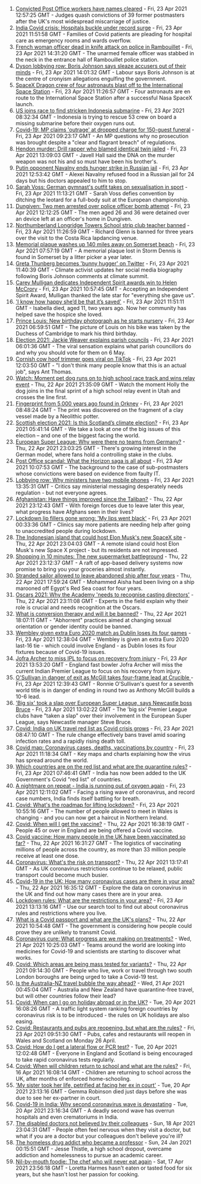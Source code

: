 1. [Convicted Post Office workers have names cleared](https://www.bbc.co.uk/news/business-56859357) - Fri, 23 Apr 2021 12:57:25 GMT - Judges quash convictions of 39 former postmasters after the UK's most widespread miscarriage of justice.
2. [India Covid crisis: Hospitals buckle under record surge](https://www.bbc.co.uk/news/world-asia-56858403) - Fri, 23 Apr 2021 11:51:58 GMT - Families of Covid patients are pleading for hospital care as emergency rooms and wards overflow.
3. [French woman officer dead in knife attack on police in Rambouillet](https://www.bbc.co.uk/news/world-europe-56862436) - Fri, 23 Apr 2021 14:31:20 GMT - The unarmed female officer was stabbed in the neck in the entrance hall of Rambouillet police station.
4. [Dyson lobbying row: Boris Johnson says sleaze accusers out of their minds](https://www.bbc.co.uk/news/uk-politics-56856901) - Fri, 23 Apr 2021 14:01:32 GMT - Labour says Boris Johnson is at the centre of cronyism allegations engulfing the government.
5. [SpaceX Dragon crew of four astronauts blast off to the International Space Station](https://www.bbc.co.uk/news/science-environment-56860998) - Fri, 23 Apr 2021 11:26:57 GMT - Four astronauts are en route to the International Space Station after a successful Nasa SpaceX launch.
6. [US joins race to find stricken Indonesia submarine](https://www.bbc.co.uk/news/world-asia-56851487) - Fri, 23 Apr 2021 08:32:34 GMT - Indonesia is trying to rescue 53 crew on board a missing submarine before their oxygen runs out.
7. [Covid-19: MP claims 'outrage' at dropped charge for 150-guest funeral](https://www.bbc.co.uk/news/uk-england-northamptonshire-56846218) - Fri, 23 Apr 2021 09:23:17 GMT - An MP questions why no prosecution was brought despite a "clear and flagrant breach" of regulations.
8. [Hendon murder: Drill rapper who blamed identical twin jailed](https://www.bbc.co.uk/news/uk-england-london-56857579) - Fri, 23 Apr 2021 13:09:03 GMT - Javell Hall said the DNA on the murder weapon was not his and so must have been his brother's.
9. [Putin opponent Navalny ends hunger strike in Russian jail](https://www.bbc.co.uk/news/world-europe-56858865) - Fri, 23 Apr 2021 12:53:42 GMT - Alexei Navalny refused food in a Russian jail for 24 days but his doctors appealed to him to stop.
10. [Sarah Voss: German gymnast's outfit takes on sexualisation in sport](https://www.bbc.co.uk/news/world-europe-56858863) - Fri, 23 Apr 2021 11:13:21 GMT - Sarah Voss defies convention by ditching the leotard for a full-body suit at the European championship.
11. [Dungiven: Two men arrested over police officer bomb attempt](https://www.bbc.co.uk/news/uk-northern-ireland-56860873) - Fri, 23 Apr 2021 12:12:25 GMT - The men aged 26 and 36 were detained over an device left at an officer's home in Dungiven.
12. [Northumberland Longridge Towers School strip club teacher banned](https://www.bbc.co.uk/news/uk-england-tyne-56858188) - Fri, 23 Apr 2021 11:26:59 GMT - Richard Glenn is banned for three years over the visit to the Costa Rica lapdancing venue.
13. [Memorial plaque washes up 140 miles away on Somerset beach](https://www.bbc.co.uk/news/uk-england-somerset-56847542) - Fri, 23 Apr 2021 07:57:19 GMT - A memorial plaque lost in Storm Dennis is found in Somerset by a litter picker a year later.
14. [Greta Thunberg becomes 'bunny hugger' on Twitter](https://www.bbc.co.uk/news/uk-politics-56859751) - Fri, 23 Apr 2021 11:40:39 GMT - Climate activist updates her social media biography following Boris Johnson comments at climate summit.
15. [Carey Mulligan dedicates Independent Spirit awards win to Helen McCrory](https://www.bbc.co.uk/news/entertainment-arts-56857512) - Fri, 23 Apr 2021 10:57:45 GMT - Accepting an Independent Spirit Award, Mulligan thanked the late star for "everything she gave us".
16. ['I know how happy she’d be that it’s saved'](https://www.bbc.co.uk/news/uk-56850444) - Fri, 23 Apr 2021 11:51:11 GMT - Isabella died, aged 11, two years ago. Now her community has helped save the hospice she loved.
17. [Prince Louis: New birthday photograph as he starts nursery](https://www.bbc.co.uk/news/uk-56853207) - Fri, 23 Apr 2021 06:59:51 GMT - The picture of Louis on his bike was taken by the Duchess of Cambridge to mark his third birthday.
18. [Election 2021: Jackie Weaver explains parish councils](https://www.bbc.co.uk/news/uk-england-leeds-56847148) - Fri, 23 Apr 2021 06:01:36 GMT - The viral sensation explains what parish councillors do and why you should vote for them on 6 May.
19. [Cornish cow hoof trimmer goes viral on TikTok](https://www.bbc.co.uk/news/uk-england-cornwall-56860331) - Fri, 23 Apr 2021 12:03:50 GMT - "I don't think many people know that this is an actual job", says Ant Thomas.
20. [Watch: Moment pet dog runs on to high school race track and wins relay event](https://www.bbc.co.uk/sport/av/athletics/56854177) - Thu, 22 Apr 2021 21:35:09 GMT - Watch the moment Holly the dog joins in the final sprint of a high school relay event in Utah and crosses the line first.
21. [Fingerprint from 5,000 years ago found in Orkney](https://www.bbc.co.uk/news/uk-scotland-north-east-orkney-shetland-56858268) - Fri, 23 Apr 2021 08:48:24 GMT - The print was discovered on the fragment of a clay vessel made by a Neolithic potter.
22. [Scottish election 2021: Is this Scotland’s climate election?](https://www.bbc.co.uk/news/uk-scotland-56848288) - Fri, 23 Apr 2021 05:41:14 GMT - We take a look at one of the big issues of this election – and one of the biggest facing the world.
23. [European Super League: Why were there no teams from Germany?](https://www.bbc.co.uk/news/world-europe-56845662) - Thu, 22 Apr 2021 23:03:25 GMT - There's growing interest in the German model, where fans hold a controlling stake in the clubs.
24. [Post Office scandal: What the Horizon saga is all about](https://www.bbc.co.uk/news/business-56718036) - Fri, 23 Apr 2021 10:07:53 GMT - The background to the case of sub-postmasters whose convictions were based on evidence from faulty IT.
25. [Lobbying row: Why ministers have two mobile phones](https://www.bbc.co.uk/news/uk-politics-56842946) - Fri, 23 Apr 2021 13:35:31 GMT - Critics say ministerial messaging desperately needs regulation - but not everyone agrees.
26. [Afghanistan: Have things improved since the Taliban?](https://www.bbc.co.uk/news/56779160) - Thu, 22 Apr 2021 23:12:43 GMT - With foreign forces due to leave later this year, what progress have Afghans seen in their lives?
27. [Lockdown lip fillers gone wrong: 'My lips went black'](https://www.bbc.co.uk/news/newsbeat-56845921) - Fri, 23 Apr 2021 00:33:36 GMT - Clinics say more patients are needing help after going to unaccredited people during lockdown.
28. [The Indonesian island that could host Elon Musk's new SpaceX site](https://www.bbc.co.uk/news/world-asia-56797133) - Thu, 22 Apr 2021 23:04:03 GMT - A remote island could host Elon Musk's new Space X project - but its residents are not impressed.
29. [Shopping in 10 minutes: The new supermarket battleground](https://www.bbc.co.uk/news/business-56720044) - Thu, 22 Apr 2021 23:12:37 GMT - A raft of app-based delivery systems now promise to bring you your groceries almost instantly.
30. [Stranded sailor allowed to leave abandoned ship after four years](https://www.bbc.co.uk/news/world-middle-east-56842506) - Thu, 22 Apr 2021 17:59:24 GMT - Mohammed Aisha had been living on a ship marooned off Egypt's Red Sea coast for four years.
31. [Oscars 2021: Why the Academy 'needs to recognise casting directors'](https://www.bbc.co.uk/news/entertainment-arts-56813184) - Thu, 22 Apr 2021 23:11:08 GMT - Experts in the field explain why their role is crucial and needs recognition at the Oscars.
32. [What is conversion therapy and will it be banned?](https://www.bbc.co.uk/news/explainers-56496423) - Thu, 22 Apr 2021 18:07:11 GMT - "Abhorrent" practices aimed at changing sexual orientation or gender identity could be banned.
33. [Wembley given extra Euro 2020 match as Dublin loses its four games](https://www.bbc.co.uk/sport/football/56856744) - Fri, 23 Apr 2021 12:38:04 GMT - Wembley is given an extra Euro 2020 last-16 tie - which could involve England - as Dublin loses its four fixtures because of Covid-19 issues.
34. [Jofra Archer to miss IPL to focus on recovery from injury](https://www.bbc.co.uk/sport/cricket/56862494) - Fri, 23 Apr 2021 13:53:20 GMT - England fast bowler Jofra Archer will miss the current Indian Premier League to focus on his recovery from injury.
35. [O'Sullivan in danger of exit as McGill takes four-frame lead at Crucible ](https://www.bbc.co.uk/sport/snooker/56858543) - Fri, 23 Apr 2021 12:39:43 GMT - Ronnie O'Sullivan's quest for a seventh world title is in danger of ending in round two as Anthony McGill builds a 10-6 lead.
36. ['Big six' took a slap over European Super League, says Newcastle boss Bruce](https://www.bbc.co.uk/sport/football/56856090) - Fri, 23 Apr 2021 13:02:22 GMT - The 'big six' Premier League clubs have "taken a slap" over their involvement in the European Super League, says Newcastle manager Steve Bruce.
37. [Covid: India on UK travel red list as Covid crisis grows](https://www.bbc.co.uk/news/uk-56848006) - Fri, 23 Apr 2021 08:47:10 GMT - The rule change effectively bans travel amid soaring infection rates and a rapidly rising death toll.
38. [Covid map: Coronavirus cases, deaths, vaccinations by country](https://www.bbc.co.uk/news/world-51235105) - Fri, 23 Apr 2021 11:18:34 GMT - Key maps and charts explaining how the virus has spread around the world.
39. [Which countries are on the red list and what are the quarantine rules?](https://www.bbc.co.uk/news/explainers-52544307) - Fri, 23 Apr 2021 07:46:41 GMT - India has now been added to the UK Government's Covid "red list" of countries.
40. [A nightmare on repeat - India is running out of oxygen again](https://www.bbc.co.uk/news/uk-56841381) - Fri, 23 Apr 2021 12:11:02 GMT - Facing a rising wave of coronavirus, and record case numbers, India finds itself battling for breath.
41. [Covid: What's the roadmap for lifting lockdown?](https://www.bbc.co.uk/news/explainers-52530518) - Fri, 23 Apr 2021 10:55:16 GMT - The number of people allowed to meet in Wales is changing - and you can now get a haircut in Northern Ireland.
42. [Covid: When will I get the vaccine?](https://www.bbc.co.uk/news/health-55045639) - Thu, 22 Apr 2021 16:38:19 GMT - People 45 or over in England are being offered a Covid vaccine.
43. [Covid vaccine: How many people in the UK have been vaccinated so far?](https://www.bbc.co.uk/news/health-55274833) - Thu, 22 Apr 2021 16:31:27 GMT - The logistics of vaccinating millions of people across the country, as more than 33 million people receive at least one dose.
44. [Coronavirus: What's the risk on transport?](https://www.bbc.co.uk/news/health-51736185) - Thu, 22 Apr 2021 13:17:41 GMT - As UK coronavirus restrictions continue to be relaxed, public transport could become much busier.
45. [Covid-19 in the UK: How many coronavirus cases are there in your area?](https://www.bbc.co.uk/news/uk-51768274) - Thu, 22 Apr 2021 16:35:12 GMT - Explore the data on coronavirus in the UK and find out how many cases there are in your area.
46. [Lockdown rules: What are the restrictions in your area?](https://www.bbc.co.uk/news/uk-54373904) - Fri, 23 Apr 2021 13:13:16 GMT - Use our search tool to find out about coronavirus rules and restrictions where you live.
47. [What is a Covid passport and what are the UK's plans?](https://www.bbc.co.uk/news/explainers-55718553) - Thu, 22 Apr 2021 10:54:48 GMT - The government is considering how people could prove they are unlikely to transmit Covid.
48. [Coronavirus cure: What progress are we making on treatments?](https://www.bbc.co.uk/news/health-52354520) - Wed, 21 Apr 2021 10:25:03 GMT - Teams around the world are looking into medicines for Covid-19 and scientists are starting to discover what works.
49. [Covid: Which areas are being mass tested for variants?](https://www.bbc.co.uk/news/explainers-54872039) - Thu, 22 Apr 2021 09:14:30 GMT - People who live, work or travel through two south London boroughs are being urged to take a Covid-19 test.
50. [Is the Australia-NZ travel bubble the way ahead?](https://www.bbc.co.uk/news/business-56796943) - Wed, 21 Apr 2021 00:45:04 GMT - Australia and New Zealand have quarantine-free travel, but will other countries follow their lead?
51. [Covid: When can I go on holiday abroad or in the UK?](https://www.bbc.co.uk/news/explainers-52646738) - Tue, 20 Apr 2021 16:08:26 GMT - A traffic light system ranking foreign countries by coronavirus risk is to be introduced - the rules on UK holidays are also easing.
52. [Covid: Restaurants and pubs are reopening, but what are the rules?](https://www.bbc.co.uk/news/business-52977388) - Fri, 23 Apr 2021 09:51:30 GMT - Pubs, cafes and restaurants will reopen in Wales and Scotland on Monday 26 April.
53. [Covid: How do I get a lateral flow or PCR test?](https://www.bbc.co.uk/news/health-51943612) - Tue, 20 Apr 2021 12:02:48 GMT - Everyone in England and Scotland is being encouraged to take rapid coronavirus tests regularly.
54. [Covid: When will children return to school and what are the rules?](https://www.bbc.co.uk/news/education-51643556) - Fri, 16 Apr 2021 16:08:14 GMT - Children are returning to school across the UK, after months of enforced home-schooling.
55. ['My sister took her life, petrified at facing her ex in court'](https://www.bbc.co.uk/news/uk-56539465) - Tue, 20 Apr 2021 23:13:16 GMT - Gemma Robinson died just days before she was due to see her ex-partner in court.
56. [Covid-19 in India: Why second coronavirus wave is devastating](https://www.bbc.co.uk/news/world-asia-india-56811315) - Tue, 20 Apr 2021 23:16:34 GMT - A deadly second wave has overrun hospitals and even crematoriums in India.
57. [The disabled doctors not believed by their colleagues](https://www.bbc.co.uk/news/disability-56244376) - Sun, 18 Apr 2021 23:04:31 GMT - People often feel nervous when they visit a doctor, but what if you are a doctor but your colleagues don't believe you're ill?
58. [The homeless drug addict who became a professor](https://www.bbc.co.uk/news/stories-55559382) - Sun, 24 Jan 2021 00:15:51 GMT - Jesse Thistle, a high school dropout, overcame addiction and homelessness to pursue an academic career.
59. [Nil-by-mouth foodie: The chef who will never eat again](https://www.bbc.co.uk/news/stories-56688582) - Sat, 17 Apr 2021 23:56:18 GMT - Loretta Harmes hasn't eaten or tasted food for six years, but she hasn't lost her passion for cooking.
